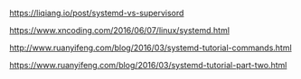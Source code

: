 https://liqiang.io/post/systemd-vs-supervisord

https://www.xncoding.com/2016/06/07/linux/systemd.html

http://www.ruanyifeng.com/blog/2016/03/systemd-tutorial-commands.html

https://www.ruanyifeng.com/blog/2016/03/systemd-tutorial-part-two.html
